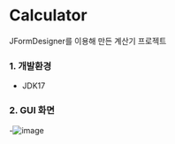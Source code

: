 # Calculator
JFormDesigner를 이용해 만든 계산기 프로젝트
### 1. 개발환경
- JDK17
### 2. GUI 화면
-![image](https://user-images.githubusercontent.com/82058641/165593798-acc7613e-c757-4b27-8b74-84d1a3b0d42d.png)
